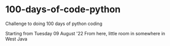 # 100-days-of-code-python
Challenge to doing 100 days of python coding

Starting from Tuesday 09 August '22
From here, little room in somewhere in West Java
